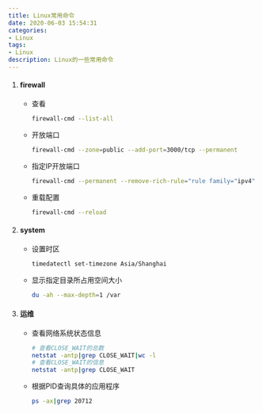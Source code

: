 ```yaml
---
title: Linux常用命令
date: 2020-06-03 15:54:31
categories: 
- Linux
tags:
- Linux
description: Linux的一些常用命令
---
```


1. #### firewall

    - 查看
        ```bash
        firewall-cmd --list-all
        ```

    - 开放端口
        ```bash
        firewall-cmd --zone=public --add-port=3000/tcp --permanent
        ```

    - 指定IP开放端口
        ```bash
        firewall-cmd --permanent --remove-rich-rule="rule family="ipv4" source address="111.111.111.111" port protocol="tcp" port="3000" accept"
        ```

    - 重载配置
        ```bash
        firewall-cmd --reload
        ```

2. #### system

    - 设置时区
        ```bash
        timedatectl set-timezone Asia/Shanghai
        ```

    - 显示指定目录所占用空间大小
        ```bash
        du -ah --max-depth=1 /var
        ```

3. #### 运维

    - 查看网络系统状态信息
        ```bash
        # 查看CLOSE_WAIT的总数
        netstat -antp|grep CLOSE_WAIT|wc -l
        # 查看CLOSE_WAIT的信息
        netstat -antp|grep CLOSE_WAIT
        ```

    - 根据PID查询具体的应用程序
        ```bash
        ps -ax|grep 20712
        ```